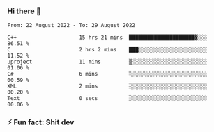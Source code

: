 ### Hi there 👋
<!--START_SECTION:waka-->

```text
From: 22 August 2022 - To: 29 August 2022

C++                    15 hrs 21 mins  █████████████████████▓░░░   86.51 %
C                      2 hrs 2 mins    ███░░░░░░░░░░░░░░░░░░░░░░   11.52 %
uproject               11 mins         ▒░░░░░░░░░░░░░░░░░░░░░░░░   01.06 %
C#                     6 mins          ░░░░░░░░░░░░░░░░░░░░░░░░░   00.59 %
XML                    2 mins          ░░░░░░░░░░░░░░░░░░░░░░░░░   00.20 %
Text                   0 secs          ░░░░░░░░░░░░░░░░░░░░░░░░░   00.06 %
```

<!--END_SECTION:waka-->
<!--
**TG4LAaron/TG4LAaron** is a ✨ _special_ ✨ repository because its `README.md` (this file) appears on your GitHub profile.

Here are some ideas to get you started:

- 🔭 I’m currently working on ...
- 🌱 I’m currently learning ...
- 👯 I’m looking to collaborate on ...
- 🤔 I’m looking for help with ...
- 💬 Ask me about ...
- 📫 How to reach me: ...
- 😄 Pronouns: ...
- ⚡ Fun fact: ...
-->
### ⚡ Fun fact: Shit dev
